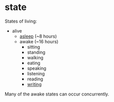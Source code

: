---
---

state
=====

States of living:

- alive
  - [asleep](sleep.md) (~8 hours)
  - awake (~16 hours)
    - sitting
    - standing
    - walking
    - eating
    - speaking
    - listening
    - reading
    - [writing](writing.md)

Many of the awake states can occur concurrently.
